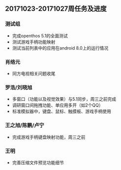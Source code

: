 ## 20171023-20171027周任务及进度

### 测试组
- 完成openthos 5.1的全面测试
- 测试游戏手柄功能映射
- 测试当前列表中的应用在android 8.0上的运行情况

### 肖络元
- 同方电视相关问题收尾

### 罗浩/刘晓旭
- 多窗口（功能以及视觉效果）与5.1同步，周三之前完成
- 调研窗口间拖拽功能、单应用多开（如2个QQ）
- 标准模拟器中，键盘、鼠标、触摸板、游戏手柄使用

### 王之旭/陈鹏/卢宁
- 完成游戏手柄键盘映射功能，周三之前

### 王明
- 完善压缩文件预览功能细节
